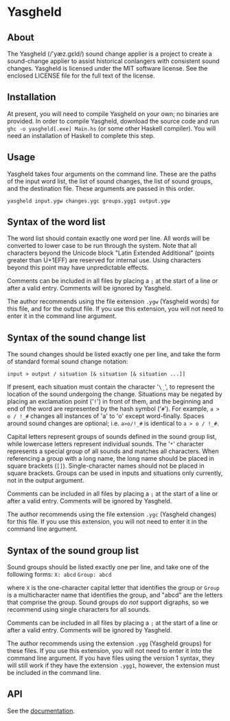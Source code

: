 Yasgheld
========

About
-----
The Yasgheld (/'y&aelig;z.g&#603;ld/) sound change applier
is a project to create a sound-change applier to assist
historical conlangers with consistent sound changes.
Yasgheld is licensed under the MIT software license. See
the enclosed LICENSE file for the full text of the license.

Installation
------------
At present, you will need to compile Yasgheld on your own;
no binaries are provided. In order to compile Yasgheld,
download the source code and run `ghc -o yasgheld[.exe] Main.hs`
(or some other Haskell compiler). You will need an
installation of Haskell to complete this step.

Usage
-----
Yasgheld takes four arguments on the command line. These
are the paths of the input word list, the list of sound
changes, the list of sound groups, and the destination
file. These arguments are passed in this order.

``yasgheld input.ygw changes.ygc groups.ygg1 output.ygw``

Syntax of the word list
------
The word list should contain exactly one word per line.
All words will be converted to lower case to be run through
the system. Note that all characters beyond the Unicode
block "Latin Extended Additional" (points greater than
U+1EFF) are reserved for internal use. Using characters
beyond this point may have unpredictable effects.

Comments can be included in all files by placing a `;` at
the start of a line or after a valid entry. Comments will be
ignored by Yasgheld.

The author recommends using the file extension
`.ygw` (Yasgheld words) for this file, and for the output
file. If you use this extension, you will not need to
enter it in the command line argument.

Syntax of the sound change list
----
The sound changes should be listed exactly one per line, and
take the form of standard formal sound change notation:

``input > output / situation [& situation [& situation ...]]``

If present, each situation must contain the character '`\_`', to
represent the location of the sound undergoing the change.
Situations may be negated by placing an exclamation point ('`!`')
in front of them, and the beginning and end of the word are
represented by the hash symbol ('`#`'). For example, `a > o / !_#`
changes all instances of 'a' to 'o' except word-finally. Spaces
around sound changes are optional; i.e. `a>o/!_#` is identical
to `a > o / !_#`.

Capital letters represent groups of sounds defined
in the sound group list, while lowercase letters represent
individual sounds. The '`*`' character represents a special group
of all sounds and matches all characters. When referencing a group
with a long name, the long name should be placed in square brackets
(`[]`). Single-character names should not be placed in square brackets.
Groups can be used in inputs and situations only currently,
not in the output argument.

Comments can be included in all files by placing a `;` at
the start of a line or after a valid entry. Comments will be
ignored by Yasgheld.

The author recommends using the file extension `.ygc` (Yasgheld
changes) for this file. If you use this extension, you will not
need to enter it in the command line argument.

Syntax of the sound group list
----
Sound groups should be listed exactly one per line, and take one of
the following forms:
``X: abcd``
``Group: abcd``

where `X` is the one-character capital letter that identifies
the group or `Group` is a multicharacter name that identifies
the group, and "abcd" are the letters that comprise the group.
Sound groups do _not_ support digraphs, so we recommend using
single characters for all sounds.

Comments can be included in all files by placing a `;` at
the start of a line or after a valid entry. Comments will be
ignored by Yasgheld.

The author recommends using the extension `.ygg`
(Yasgheld groups) for these files. If you use this extension,
you will not need to enter it into the command line argument.
If you have files using the version 1 syntax, they will still
work if they have the extension `.ygg1`, however, the extension
must be included in the command line.

API
---
See the [documentation](https://alray2569.github.io/SoundChange/index.html).
